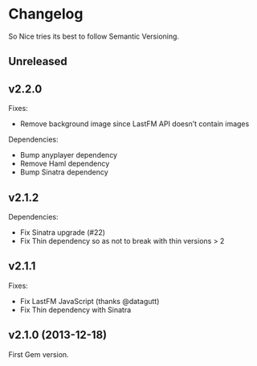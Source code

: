 Changelog
=========

So Nice tries its best to follow Semantic Versioning.

## Unreleased

## v2.2.0

Fixes:

- Remove background image since LastFM API doesn’t contain images

Dependencies:

- Bump anyplayer dependency
- Remove Haml dependency
- Bump Sinatra dependency

## v2.1.2

Dependencies:

- Fix Sinatra upgrade (#22)
- Fix Thin dependency so as not to break with thin versions > 2

## v2.1.1

Fixes:

- Fix LastFM JavaScript (thanks @datagutt)
- Fix Thin dependency with Sinatra

## v2.1.0 (2013-12-18)

First Gem version.
